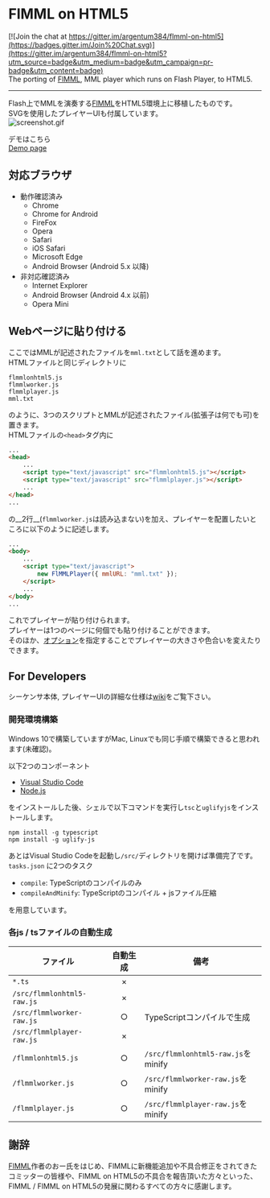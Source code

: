 # FlMML on HTML5

[![Join the chat at https://gitter.im/argentum384/flmml-on-html5](https://badges.gitter.im/Join%20Chat.svg)](https://gitter.im/argentum384/flmml-on-html5?utm_source=badge&utm_medium=badge&utm_campaign=pr-badge&utm_content=badge)  
The porting of [FlMML](https://flmml.codeplex.com/), MML player which runs on Flash Player, to HTML5\.

---
Flash上でMMLを演奏する[FlMML](https://flmml.codeplex.com/)をHTML5環境上に移植したものです。  
SVGを使用したプレイヤーUIも付属しています。  
![screenshot.gif](http://argentum384.github.io/flmml-on-html5/screenshot.gif "Screen Shot")  

デモはこちら  
[Demo page](http://argentum384.github.io/flmml-on-html5/)

## 対応ブラウザ
* 動作確認済み
    * Chrome
    * Chrome for Android
    * FireFox
    * Opera
    * Safari
    * iOS Safari
    * Microsoft Edge
    * Android Browser \(Android 5.x 以降\)
* 非対応確認済み
    * Internet Explorer
    * Android Browser \(Android 4.x 以前\)
    * Opera Mini

## Webページに貼り付ける
ここではMMLが記述されたファイルを`mml.txt`として話を進めます。  
HTMLファイルと同じディレクトリに
```
flmmlonhtml5.js
flmmlworker.js
flmmlplayer.js
mml.txt
```
のように、3つのスクリプトとMMLが記述されたファイル\(拡張子は何でも可\)を置きます。  
HTMLファイルの`<head>`タグ内に
```html
...
<head>
    ...
    <script type="text/javascript" src="flmmlonhtml5.js"></script>
    <script type="text/javascript" src="flmmlplayer.js"></script>
    ...
</head>
...
```
の__2行__\(`flmmlworker.js`は読み込まない\)を加え、プレイヤーを配置したいところに以下のように記述します。
```html
...
<body>
    ...
    <script type="text/javascript">
        new FlMMLPlayer({ mmlURL: "mml.txt" });
    </script>
    ...
</body>
...
```
これでプレイヤーが貼り付けられます。  
プレイヤーは1つのページに何個でも貼り付けることができます。  
そのほか、[オプション](https://github.com/argentum384/flmml-on-html5/wiki/flmmlplayer#options)を指定することでプレイヤーの大きさや色合いを変えたりできます。

## For Developers
シーケンサ本体, プレイヤーUIの詳細な仕様は[wiki](https://github.com/argentum384/flmml-on-html5/wiki)をご覧下さい。  

### 開発環境構築
Windows 10で構築していますがMac, Linuxでも同じ手順で構築できると思われます\(未確認\)。  

以下2つのコンポーネント
* [Visual Studio Code](https://code.visualstudio.com/)
* [Node.js](https://nodejs.org/)

をインストールした後、シェルで以下コマンドを実行し`tsc`と`uglifyjs`をインストールします。
```
npm install -g typescript
npm install -g uglify-js
```
あとはVisual Studio Codeを起動し`/src/`ディレクトリを開けば準備完了です。  
`tasks.json` に2つのタスク  
* `compile`: TypeScriptのコンパイルのみ
* `compileAndMinify`: TypeScriptのコンパイル + jsファイル圧縮

を用意しています。

### 各js \/ tsファイルの自動生成

| ファイル | 自動生成 | 備考 |
| - | :-: | - |
| `*.ts` | × |  |
| `/src/flmmlonhtml5-raw.js` | × |  |
| `/src/flmmlworker-raw.js` | ○ | TypeScriptコンパイルで生成 |
| `/src/flmmlplayer-raw.js` | × |  |
| `/flmmlonhtml5.js` | ○ | `/src/flmmlonhtml5-raw.js`をminify |
| `/flmmlworker.js` | ○ | `/src/flmmlworker-raw.js`をminify |
| `/flmmlplayer.js` | ○ | `/src/flmmlplayer-raw.js`をminify |


## 謝辞
[FlMML](https://flmml.codeplex.com/)作者のおー氏をはじめ、FlMMLに新機能追加や不具合修正をされてきたコミッターの皆様や、FlMML on HTML5の不具合を報告頂いた方々といった、FlMML \/ FlMML on HTML5の発展に関わるすべての方々に感謝します。
